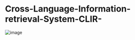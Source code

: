 # Cross-Language-Information-retrieval-System-CLIR-

![image](https://github.com/user-attachments/assets/abd6c73c-1963-4b62-b438-51a69db41b19)
